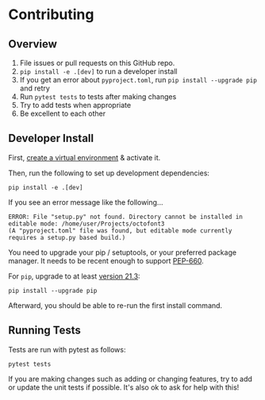 # Contributing

## Overview

1. File issues or pull requests on this GitHub repo.
2. `pip install -e .[dev]` to run a developer install
3. If you get an error about `pyproject.toml`, run `pip install --upgrade pip`
   and retry
4. Run `pytest tests` to tests after making changes
5. Try to add tests when appropriate
6. Be excellent to each other

## Developer Install

First, [create a virtual environment](https://docs.python.org/3/library/venv.html#creating-virtual-environments)
& activate it.

Then, run the following to set up development dependencies:

```console
pip install -e .[dev]
```

If you see an error message like the following...

```commandline
ERROR: File "setup.py" not found. Directory cannot be installed in editable mode: /home/user/Projects/octofont3
(A "pyproject.toml" file was found, but editable mode currently requires a setup.py based build.)
```

You need to upgrade your pip / setuptools, or your preferred package manager. It
needs to be recent enough to support [PEP-660](https://peps.python.org/pep-0660/).

For `pip`, upgrade to at least [version 21.3](https://pip.pypa.io/en/stable/news/#v21-3):

```commandline
pip install --upgrade pip
```

Afterward, you should be able to re-run the first install command.


## Running Tests

Tests are run with pytest as follows:

```commandline
pytest tests
```

If you are making changes such as adding or changing features, try to add or update the
unit tests if possible. It's also ok to ask for help with this!
